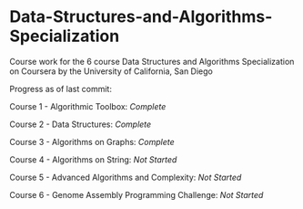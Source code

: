 # Data-Structures-and-Algorithms-Specialization
Course work for the 6 course Data Structures and Algorithms Specialization on Coursera by the University of California, San Diego

Progress as of last commit:

Course 1 - Algorithmic Toolbox: *Complete*

Course 2 - Data Structures: *Complete*

Course 3 - Algorithms on Graphs: *Complete*

Course 4 - Algorithms on String: *Not Started*

Course 5 - Advanced Algorithms and Complexity: *Not Started*

Course 6 - Genome Assembly Programming Challenge: *Not Started*
